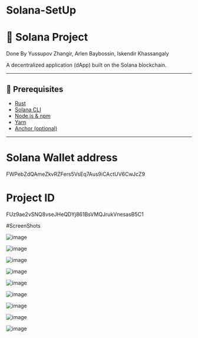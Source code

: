 # Solana-SetUp
# 🚀 Solana Project
Done By Yussupov Zhangir, Arlen Baybossin, Iskendir Khassangaly

A decentralized application (dApp) built on the Solana blockchain.

---

## 🧰 Prerequisites

- [Rust](https://www.rust-lang.org/tools/install)
- [Solana CLI](https://docs.solana.com/cli/install-solana-cli-tools)
- [Node.js & npm](https://nodejs.org/)
- [Yarn](https://classic.yarnpkg.com/en/docs/install/)
- [Anchor (optional)](https://www.anchor-lang.com/)

---

# Solana Wallet address
FWPebZdQAmeZkvRZFers5VsEq7Aus9iCActUV6CwJcZ9
# Project ID
FUz9ae2vSNQ8vseJHeQDYj861BsVMQJrukVnesasB5C1

#ScreenShots

![image](https://github.com/user-attachments/assets/95aa47ac-8b67-44f8-bdc2-38a99c551c34)

![image](https://github.com/user-attachments/assets/2d4e17a3-78b7-47c4-a454-c26f958bc5c7)

![image](https://github.com/user-attachments/assets/fc53d977-0722-427c-a8d6-0f1c4032a025)

![image](https://github.com/user-attachments/assets/2ec1b782-2a0d-4dd2-a774-52cd32264a6b)

![image](https://github.com/user-attachments/assets/d546776a-5d93-4c8a-bbb8-5dfdcb8815f8)

![image](https://github.com/user-attachments/assets/16c79ac3-559c-4c6b-a60c-da7f4a125c97)

![image](https://github.com/user-attachments/assets/1638315a-178a-4ac9-bfb6-a4c11283b3d3)

![image](https://github.com/user-attachments/assets/d43ac9bb-9d4a-4c1d-ba80-2451b08d280a)

![image](https://github.com/user-attachments/assets/d740e055-1dd4-4537-82c9-64d70940bfa3)
